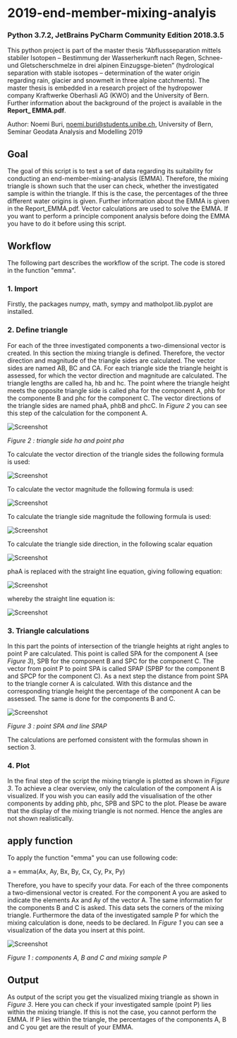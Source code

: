 # 2019-end-member-mixing-analyis
### Python 3.7.2, JetBrains PyCharm Community Edition 2018.3.5
This python project is part of the master thesis “Abflussseparation mittels stabiler Isotopen – Bestimmung der Wasserherkunft nach Regen, Schnee- und Gletscherschmelze in drei alpinen Einzugsge-bieten” (hydrological separation with stable isotopes – determination of the water origin regarding rain, glacier and snowmelt in three alpine catchments). The master thesis is embedded in a research project of the hydropower company Kraftwerke Oberhasli AG (KWO) and the University of Bern. 
Further information about the background of the project is available in the **Report_ EMMA.pdf**.

Author: Noemi Buri, noemi.buri@students.unibe.ch, University of Bern, Seminar Geodata Analysis and Modelling 2019

## Goal
The goal of this script is to test a set of data regarding its suitability for conducting an end-member-mixing-analysis (EMMA). Therefore, the mixing triangle is shown such that the user can check, whether the investigated sample is within the triangle. If this is the case, the percentages of the three different water origins is given. Further information about the EMMA is given in the Report_EMMA.pdf. Vector calculations are used to solve the EMMA. If you want to perform a principle component analysis before doing the EMMA you have to do it before using this script.

## Workflow
The following part describes the workflow of the script. The code is stored in the function "emma".
### 1. Import
Firstly, the packages numpy, math, sympy and matholpot.lib.pyplot are installed.
### 2. Define triangle
For each of the three investigated components a two-dimensional vector is created. In this section the mixing triangle is defined. Therefore, the vector direction and magnitude of the triangle sides are calculated. The vector sides are named AB, BC and CA. For each triangle side the triangle height is assessed, for which the vector direction and magnitude are calculated. The triangle lengths are called ha, hb and hc. The point where the triangle height meets the opposite triangle side is called pha for the component A, phb for the componente B and phc for the component C. The vector directions of the triangle sides are named phaA, phbB and phcC. In *Figure 2* you can see this step of the calculation for the component A.

![Screenshot](define_t.png)

*Figure 2 : triangle side ha and point pha*

To calculate the vector direction of the triangle sides the following formula is used:

![Screenshot](vector_direction.JPG)

To calculate the vector magnitude the following formula is used:

![Screenshot](vector_magnitude.JPG)

To calculate the triangle side magnitude the following formula is used:

![Screenshot](ts.JPG)


To calculate the triangle side direction, in the following scalar equation

![Screenshot](h1.JPG)

phaA is replaced with the straight line equation, giving following equation:

![Screenshot](h2.JPG)

whereby the straight line equation is:

![Screenshot](h3.JPG)

### 3. Triangle calculations
In this part the points of intersection of the triangle heights at right angles to point P are calculated. This point is called SPA for the component A (see *Figure 3*), SPB for the component B and SPC for the component C. The vector from point P to point SPA is called SPAP (SPBP for the component B and SPCP for the component C).
As a next step the distance from point SPA to the triangle corner A is calculated. With this distance and the corresponding triangle height the percentage of the component A can be assessed. The same is done for the components B and C.

![Screenshot](calculations.png)

*Figure 3 : point SPA and line SPAP*

The calculations are perfomed consistent with the formulas shown in section 3.
### 4. Plot
In the final step of the script the mixing triangle is plotted as shown in *Figure 3*. To achieve a clear overview, only the calculation of the component A is visualized. If you wish you can easily add the visualisation of the other components by adding phb, phc, SPB and SPC to the plot. Please be aware that the display of the mixing triangle is not normed. Hence the angles are not shown realistically.
## apply function
To apply the function "emma" you can use following code:

a = emma(Ax, Ay, Bx, By, Cx, Cy, Px, Py)

Therefore, you have to specify your data. For each of the three components a two-dimensional vector is created. For the component A you are asked to indicate the elements Ax and Ay of the vector A. The same information for the components B and C is asked. This data sets the corners of the mixing triangle. Furthermore the data of the investigated sample P for which the mixing calculation is done, needs to be declared. In *Figure 1* you can see a visualization of the data you insert at this point.

![Screenshot](components.png)

*Figure 1 : components A, B and C and mixing sample P*
## Output
As output of the script you get the visualized mixing triangle as shown in *Figure 3*. Here you can check if your investigated sample (point P) lies within the mixing triangle. If this is not the case, you cannot perform the EMMA. If P lies within the triangle, the percentages of the components A, B and C you get are the result of your EMMA. 
